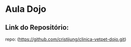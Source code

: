 # Aula Dojo

## Link do Repositório:

repo: (https://github.com/cristijung/clinica-vetpet-dojo.git) 